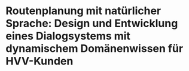 # Routenplanung mit natürlicher Sprache: Design und Entwicklung eines Dialogsystems mit dynamischem Domänenwissen für HVV-Kunden